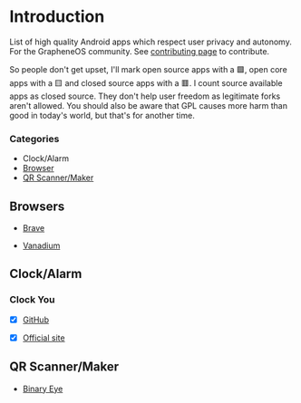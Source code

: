 # Introduction

List of high quality Android apps which respect user privacy and autonomy. For the GrapheneOS community. See [contributing page](CONTRIBUTING.md) to contribute.

So people don't get upset, I'll mark open source apps with a 🟩, open core apps with a 🟨 and closed source apps with a 🟥. I count source available apps as closed source. They don't help user freedom as legitimate forks aren't allowed. You should also be aware that GPL causes more harm than good in today's world, but that's for another time.

### Categories
- Clock/Alarm
- [Browser](#browsers)
- [QR Scanner/Maker](/apps/qr-scanner.md)

## Browsers

- [Brave](apps/brave.md)

- [Vanadium](https://grapheneos.org/features#vanadium)

## Clock/Alarm
### Clock You

- [x] [GitHub](https://github.com/you-apps/ClockYou)
- [x] [Official site](https://you-apps.net/)


## QR Scanner/Maker
- [Binary Eye](/apps/qr-scanner.md)
